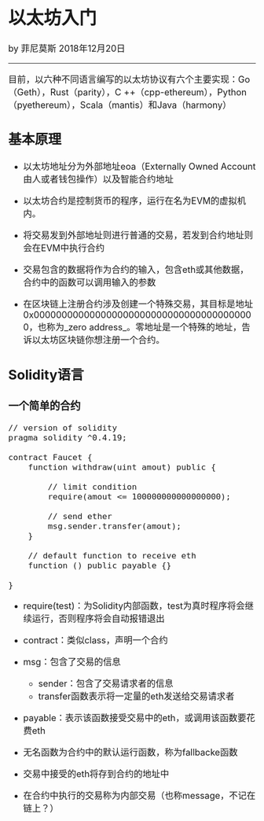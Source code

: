 <font size="4">

# 以太坊入门

by 菲尼莫斯 2018年12月20日

---

目前，以六种不同语言编写的以太坊协议有六个主要实现：Go（Geth），Rust（parity），C ++（cpp-ethereum），Python（pyethereum），Scala（mantis）和Java（harmony）

## 基本原理

* 以太坊地址分为外部地址eoa（Externally Owned Account 由人或者钱包操作）以及智能合约地址

* 以太坊合约是控制货币的程序，运行在名为EVM的虚拟机内。

* 将交易发到外部地址则进行普通的交易，若发到合约地址则会在EVM中执行合约

* 交易包含的数据将作为合约的输入，包含eth或其他数据，合约中的函数可以调用输入的参数

* 在区块链上注册合约涉及创建一个特殊交易，其目标是地址0x0000000000000000000000000000000000000000，也称为_zero address_。零地址是一个特殊的地址，告诉以太坊区块链你想注册一个合约。

## Solidity语言

### 一个简单的合约

```solidity
// version of solidity
pragma solidity ^0.4.19;

contract Faucet {
    function withdraw(uint amout) public {
        
        // limit condition
        require(amout <= 100000000000000000);
        
        // send ether
        msg.sender.transfer(amout);
    }
    
    // default function to receive eth
    function () public payable {}
    
}

```

* require(test)：为Solidity内部函数，test为真时程序将会继续运行，否则程序将会自动报错退出

* contract：类似class，声明一个合约

* msg：包含了交易的信息
    * sender：包含了交易请求者的信息
    * transfer函数表示将一定量的eth发送给交易请求者

* payable：表示该函数接受交易中的eth，或调用该函数要花费eth

* 无名函数为合约中的默认运行函数，称为fallbacke函数

* 交易中接受的eth将存到合约的地址中

* 在合约中执行的交易称为内部交易（也称message，不记在链上？）

</font>

